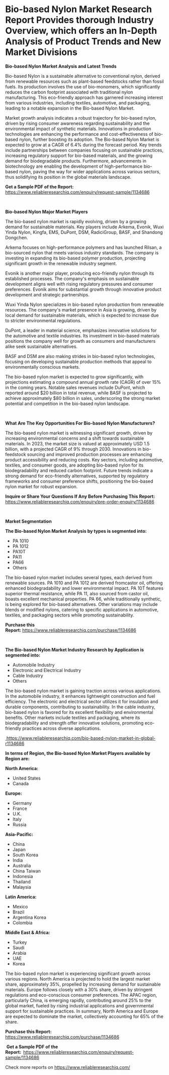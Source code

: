 <p><h1>Bio-based Nylon Market Research Report Provides thorough Industry Overview, which offers an In-Depth Analysis of Product Trends and New Market Divisions</h1></p><p><strong>Bio-based Nylon Market Analysis and Latest Trends</strong></p>
<p><p>Bio-based Nylon is a sustainable alternative to conventional nylon, derived from renewable resources such as plant-based feedstocks rather than fossil fuels. Its production involves the use of bio-monomers, which significantly reduces the carbon footprint associated with traditional nylon manufacturing. This eco-friendly approach has garnered increasing interest from various industries, including textiles, automotive, and packaging, leading to a notable expansion in the Bio-based Nylon Market.</p><p>Market growth analysis indicates a robust trajectory for bio-based nylon, driven by rising consumer awareness regarding sustainability and the environmental impact of synthetic materials. Innovations in production technologies are enhancing the performance and cost-effectiveness of bio-based nylon, further boosting its adoption. The Bio-based Nylon Market is expected to grow at a CAGR of 6.4% during the forecast period. Key trends include partnerships between companies focusing on sustainable practices, increasing regulatory support for bio-based materials, and the growing demand for biodegradable products. Furthermore, advancements in biotechnology are enabling the development of high-performance bio-based nylon, paving the way for wider applications across various sectors, thus solidifying its position in the global materials landscape.</p></p>
<p><strong>Get a Sample PDF of the Report:&nbsp;</strong> <a href="https://www.reliableresearchiq.com/enquiry/request-sample/1134686?utm_campaign=2810&utm_medium=2&utm_source=Github&utm_content=ia&utm_term=25032025&utm_id=bio-based-nylon">https://www.reliableresearchiq.com/enquiry/request-sample/1134686</a></p>
<p>&nbsp;</p>
<p><strong>Bio-based Nylon Major Market Players</strong></p>
<p><p>The bio-based nylon market is rapidly evolving, driven by a growing demand for sustainable materials. Key players include Arkema, Evonik, Wuxi Yinda Nylon, Kingfa, EMS, DuPont, DSM, RadiciGroup, BASF, and Shandong Dongchen. </p><p>Arkema focuses on high-performance polymers and has launched Rilsan, a bio-sourced nylon that meets various industry standards. The company is investing in expanding its bio-based polymer production, projecting significant growth in the renewable industry segment.</p><p>Evonik is another major player, producing eco-friendly nylon through its established processes. The company's emphasis on sustainable development aligns well with rising regulatory pressures and consumer preferences. Evonik aims for substantial growth through innovative product development and strategic partnerships.</p><p>Wuxi Yinda Nylon specializes in bio-based nylon production from renewable resources. The company's market presence in Asia is growing, driven by local demand for sustainable materials, which is expected to increase due to stricter environmental regulations.</p><p>DuPont, a leader in material science, emphasizes innovative solutions for the automotive and textile industries. Its investment in bio-based materials positions the company well for growth as consumers and manufacturers alike seek sustainable alternatives.</p><p>BASF and DSM are also making strides in bio-based nylon technologies, focusing on developing sustainable production methods that appeal to environmentally conscious markets. </p><p>The bio-based nylon market is expected to grow significantly, with projections estimating a compound annual growth rate (CAGR) of over 15% in the coming years. Notable sales revenues include DuPont, which reported around $20 billion in total revenue, while BASF is projected to achieve approximately $80 billion in sales, underscoring the strong market potential and competition in the bio-based nylon landscape.</p></p>
<p>&nbsp;</p>
<p><strong>What Are The Key Opportunities For Bio-based Nylon Manufacturers?</strong></p>
<p><p>The bio-based nylon market is witnessing significant growth, driven by increasing environmental concerns and a shift towards sustainable materials. In 2023, the market size is valued at approximately USD 1.5 billion, with a projected CAGR of 9% through 2030. Innovations in bio-feedstock sourcing and improved production processes are enhancing product accessibility and reducing costs. Key sectors, including automotive, textiles, and consumer goods, are adopting bio-based nylon for its biodegradability and reduced carbon footprint. Future trends indicate a strong demand for eco-friendly alternatives, supported by regulatory frameworks and consumer preference shifts, positioning the bio-based nylon market for robust expansion.</p></p>
<p><strong>Inquire or Share Your Questions If Any Before Purchasing This Report:</strong> <a href="https://www.reliableresearchiq.com/enquiry/pre-order-enquiry/1134686?utm_campaign=2810&utm_medium=2&utm_source=Github&utm_content=ia&utm_term=25032025&utm_id=bio-based-nylon">https://www.reliableresearchiq.com/enquiry/pre-order-enquiry/1134686</a></p>
<p>&nbsp;</p>
<p><strong>Market Segmentation</strong></p>
<p><strong>The Bio-based Nylon Market Analysis by types is segmented into:</strong></p>
<p><ul><li>PA 1010</li><li>PA 1012</li><li>PA10T</li><li>PA11</li><li>PA66</li><li>Others</li></ul></p>
<p><p>The bio-based nylon market includes several types, each derived from renewable sources. PA 1010 and PA 1012 are derived fromcastor oil, offering enhanced biodegradability and lower environmental impact. PA 10T features superior thermal resistance, while PA 11, also sourced from castor oil, boasts excellent mechanical properties. PA 66, while traditionally synthetic, is being explored for bio-based alternatives. Other variations may include blends or modified nylons, catering to specific applications in automotive, textiles, and packaging sectors while promoting sustainability.</p></p>
<p><strong>Purchase this Report:&nbsp;</strong><a href="https://www.reliableresearchiq.com/purchase/1134686?utm_campaign=2810&utm_medium=2&utm_source=Github&utm_content=ia&utm_term=25032025&utm_id=bio-based-nylon">https://www.reliableresearchiq.com/purchase/1134686</a></p>
<p>&nbsp;</p>
<p><strong>The Bio-based Nylon Market Industry Research by Application is segmented into:</strong></p>
<p><ul><li>Automobile Industry</li><li>Electronic and Electrical Industry</li><li>Cable Industry</li><li>Others</li></ul></p>
<p><p>The bio-based nylon market is gaining traction across various applications. In the automobile industry, it enhances lightweight construction and fuel efficiency. The electronic and electrical sector utilizes it for insulation and durable components, contributing to sustainability. In the cable industry, bio-based nylon is favored for its excellent flexibility and environmental benefits. Other markets include textiles and packaging, where its biodegradability and strength offer innovative solutions, promoting eco-friendly practices across diverse applications.</p></p>
<p><a href="https://www.reliableresearchiq.com/bio-based-nylon-market-in-global-r1134686?utm_campaign=2810&utm_medium=2&utm_source=Github&utm_content=ia&utm_term=25032025&utm_id=bio-based-nylon">&nbsp;https://www.reliableresearchiq.com/bio-based-nylon-market-in-global-r1134686</a></p>
<p><strong>In terms of Region, the Bio-based Nylon Market Players available by Region are:</strong></p>
<p>
    <p> <strong> North America: </strong>
        <ul>
            <li>United States</li>
            <li>Canada</li>
        </ul>
        </p> 
    <p> <strong> Europe: </strong>
        <ul>
            <li>Germany</li>
            <li>France</li>
            <li>U.K.</li>
            <li>Italy</li>
            <li>Russia</li>
        </ul>
        </p> 
    <p> <strong> Asia-Pacific: </strong>
        <ul>
            <li>China</li>
            <li>Japan</li>
            <li>South Korea</li>
            <li>India</li>
            <li>Australia</li>
            <li>China Taiwan</li>
            <li>Indonesia</li>
            <li>Thailand</li>
            <li>Malaysia</li>
        </ul>
        </p> 
    <p> <strong> Latin America: </strong>
        <ul>
            <li>Mexico</li>
            <li>Brazil</li>
            <li>Argentina Korea</li>
            <li>Colombia</li>
        </ul>
        </p> 
    <p> <strong> Middle East & Africa: </strong>
        <ul>
            <li>Turkey</li>
            <li>Saudi</li>
            <li>Arabia</li>
            <li>UAE</li>
            <li>Korea</li>
        </ul>
    </p>
    </p>
<p><p>The bio-based nylon market is experiencing significant growth across various regions. North America is projected to hold the largest market share, approximately 35%, propelled by increasing demand for sustainable materials. Europe follows closely with a 30% share, driven by stringent regulations and eco-conscious consumer preferences. The APAC region, particularly China, is emerging rapidly, contributing around 25% to the global market, fueled by rising industrial applications and governmental support for sustainable practices. In summary, North America and Europe are expected to dominate the market, collectively accounting for 65% of the share.</p></p>
<p><strong>Purchase this Report: </strong><a href="https://www.reliableresearchiq.com/purchase/1134686?utm_campaign=2810&utm_medium=2&utm_source=Github&utm_content=ia&utm_term=25032025&utm_id=bio-based-nylon">https://www.reliableresearchiq.com/purchase/1134686</a></p>
<p>&nbsp;<strong>Get a Sample PDF of the Report:&nbsp;&nbsp;</strong><a href="https://www.reliableresearchiq.com/enquiry/request-sample/1134686?utm_campaign=2810&utm_medium=2&utm_source=Github&utm_content=ia&utm_term=25032025&utm_id=bio-based-nylon">https://www.reliableresearchiq.com/enquiry/request-sample/1134686</a></p>
<p><strong></strong></p>
<p>Check more reports on <a href="https://www.reliableresearchiq.com/?utm_campaign=2810&utm_medium=2&utm_source=Github&utm_content=ia&utm_term=25032025&utm_id=bio-based-nylon">https://www.reliableresearchiq.com/</a></p>
